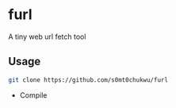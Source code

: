 # furl

A tiny web url fetch tool

## Usage
```sh
git clone https://github.com/s0mt0chukwu/furl
```
- Compile
